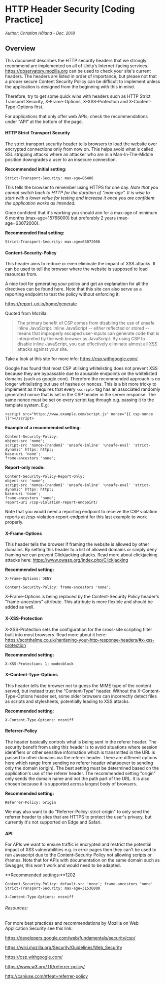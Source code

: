 # HTTP Header Security [Coding Practice]
<font size="-1">_Author: Christian Håland - Dec. 2018_</font>
## Overview
This document describes the HTTP security headers that we strongly recommend are implemented on all of Unity’s Internet-facing services. https://observatory.mozilla.org can be used to check your site's current headers. The headers are listed in order of importance, but please not that a proper secure Content Security Policy can be difficult to implement unless the application is designed from the beginning with this in mind. 

Therefore, try to get some quick wins with headers such as HTTP Strict Transport Security, X-Frame-Options, X-XSS-Protection and X-Content-Type-Options first.

For applications that only offer web APIs; check the recommendations under "API" at the bottom of the page.
#### HTTP Strict Transport Security

The strict transport security header tells browsers to load the website over encrypted connections only from now on. This helps avoid what is called SSL stripping attacks where an attacker who are in a Man-In-The-Middle position downgrades a user to an insecure connection.

**Recommended initial setting:**

    Strict-Transport-Security: max-age=86400 

This tells the browser to remember using HTTPS for one day. _Note that you cannot switch back to HTTP for the duration of "max-age". It is wise to start with a lower value for testing and increase it once you are confident the application works as intended._

Once confident that it's working you should aim for a max-age of minimum 6 months (max-age=15768000) but preferably 2 years (max-age=63072000). 

**Recommended final setting:**
    
    Strict-Transport-Security: max-age=63072000

#### Content-Security-Policy

This header aims to reduce or even eliminate the impact of XSS attacks. It can be used to tell the browser where the website is supposed to load resources from.

A nice tool for generating your policy and get an explanation for all the directives can be found here. Note that this site can also serve as a reporting endpoint to test the policy without enforcing it:

https://report-uri.io/home/generate

Quoted from Mozilla:

>The primary benefit of CSP comes from disabling the use of unsafe inline JavaScript. Inline JavaScript -- either reflected or stored -- means that improperly escaped user-inputs can generate code that is interpreted by the web browser as JavaScript. By using CSP to disable inline JavaScript, you can effectively eliminate almost all XSS attacks against your site. 

Take a look at this site for more info: https://csp.withgoogle.com/. 

Google has found that most CSP utilising whitelisting does not prevent XSS because they are bypassable due to abusable endpoints on the whitelisted domains (such as google.com). Therefore the recommended approach is no longer whitelisting but use of hashes or nonces. This is a bit more tricky to implement as it requires that every `<script>` tag has an associated randomly generated nonce that is set in the CSP header in the server response. The same nonce must be set on every script tag through e.g. passing it to the template system. E.g:

    <script src="https://www.example.com/script.js" nonce="{{ csp-nonce }}"></script>

**Example of a recommended setting:**

    Content-Security-Policy:
    object-src 'none'; 
    script-src 'nonce-{random}' 'unsafe-inline' 'unsafe-eval' 'strict-dynamic' https: http:;
    base-uri 'none';
    frame-ancestors 'none';

 

**Report-only mode:**

    Content-Security-Policy-Report-Only:
    object-src 'none'; 
    script-src 'nonce-{random}' 'unsafe-inline' 'unsafe-eval' 'strict-dynamic' https: http:;
    base-uri 'none';
    frame-ancestors 'none';
    report-uri /csp-violation-report-endpoint/  

 

Note that you would need a reporting endpoint to receive the CSP violation reports at <mydomain>/csp-violation-report-endpoint for this last example to work properly. 
#### X-Frame-Options

This header tells the browser if framing the website is allowed by other domains. By setting this header to a list of allowed domains or simply deny framing we can prevent Clickjacking attacks. Read more about clickjacking attacks here: https://www.owasp.org/index.php/Clickjacking

**Recommended setting:**

    X-Frame-Options: DENY

    Content-Security-Policy: frame-ancestors 'none';

X-Frame-Options is being replaced by the Content-Security Policy header's "frame-ancestors" attribute. This attribute is more flexible and should be added as well. 
 
#### X-XSS-Protection

X-XSS-Protection sets the configuration for the cross-site scripting filter built into most browsers. Read more about it here: https://scotthelme.co.uk/hardening-your-http-response-headers/#x-xss-protection

**Recommended setting:**

    X-XSS-Protection: 1; mode=block

#### X-Content-Type-Options

This header tells the browser not to guess the MIME type of the content served, but instead trust the “Content-Type” header. Without the X-Content-Type-Options header set, some older browsers can incorrectly detect files as scripts and stylesheets, potentially leading to XSS attacks.

**Recommended setting:**

    X-Content-Type-Options: nosniff


#### Referrer-Policy

The header basically controls what is being sent in the referer header. The security benefit from using this header is to avoid situations where session identifiers or other sensitive information which is transmitted in the URL is passed to other domains via the referer header. There are different options here which range from sending no referer header whatsoever to sending only the domain (origin). The best setting must be determined based on the application's use of the referer header. The recommended setting "origin" only sends the domain name and not the path part of the URL. It is also chosen because it is supported across largest body of browsers. 

**Recommended setting:**

    Referrer-Policy: origin

We may also want to do "Referrer-Policy: strict-origin" to only send the referrer header to sites that are HTTPS to protect the user's privacy, but currently it's not supported on Edge and Safari. 
#### API

For APIs we want to ensure traffic is encrypted and restrict the potential impact of XSS vulnerabilities e.g. in error pages then they can't be used to run Javascript due to the Content-Security Policy not allowing scripts or iframes. Note that for APIs with documentation on the same domain such as  Swagger, this won't work and would need to be adapted.

**Recommended settings:**1202

    Content-Security-Policy: default-src 'none'; frame-ancestors 'none'
    Strict-Transport-Security: max-age=31536000

    X-Content-Type-Options: nosniff

###### Resources:

For more best practices and recommendations by Mozilla on Web Application Security see this link:

https://developers.google.com/web/fundamentals/security/csp/

https://wiki.mozilla.org/Security/Guidelines/Web_Security

https://csp.withgoogle.com/

https://www.w3.org/TR/referrer-policy/

http://caniuse.com/#feat=referrer-policy
